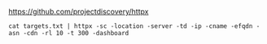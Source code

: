https://github.com/projectdiscovery/httpx

```
cat targets.txt | httpx -sc -location -server -td -ip -cname -efqdn -asn -cdn -rl 10 -t 300 -dashboard
```

